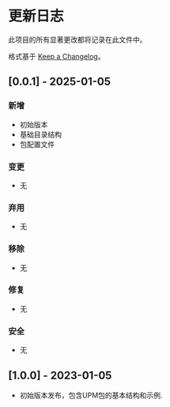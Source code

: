 # 更新日志
此项目的所有显著更改都将记录在此文件中。

格式基于 [Keep a Changelog](https://keepachangelog.com/zh-CN/1.0.0/)。

## [0.0.1] - 2025-01-05
### 新增
- 初始版本
- 基础目录结构
- 包配置文件

### 变更
- 无

### 弃用
- 无

### 移除
- 无

### 修复
- 无

### 安全
- 无

## [1.0.0] - 2023-01-05
- 初始版本发布，包含UPM包的基本结构和示例. 